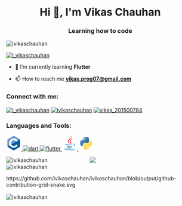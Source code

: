 <h1 align="center">Hi 👋, I'm Vikas Chauhan</h1>
<h3 align="center">Learning how to code</h3>

<p align="left"> <img src="https://komarev.com/ghpvc/?username=ivikaschauhan&label=Profile%20views&color=0e75b6&style=flat" alt="ivikaschauhan" /> </p>

<p align="left"> <a href="https://twitter.com/i_vikaschauhan" target="blank"><img src="https://img.shields.io/twitter/follow/i_vikaschauhan?logo=twitter&style=for-the-badge" alt="i_vikaschauhan" /></a> </p>

- 🌱 I’m currently learning **Flutter**

- 📫 How to reach me **vikas.prog07@gmail.com**

<h3 align="left">Connect with me:</h3>
<p align="left">
<a href="https://twitter.com/i_vikaschauhan" target="blank"><img align="center" src="https://raw.githubusercontent.com/rahuldkjain/github-profile-readme-generator/master/src/images/icons/Social/twitter.svg" alt="i_vikaschauhan" height="30" width="40" /></a>
<a href="https://instagram.com/ivikaschauhan" target="blank"><img align="center" src="https://raw.githubusercontent.com/rahuldkjain/github-profile-readme-generator/master/src/images/icons/Social/instagram.svg" alt="ivikaschauhan" height="30" width="40" /></a>
<a href="https://www.hackerrank.com/vikas_201500784" target="blank"><img align="center" src="https://raw.githubusercontent.com/rahuldkjain/github-profile-readme-generator/master/src/images/icons/Social/hackerrank.svg" alt="vikas_201500784" height="30" width="40" /></a>
</p>

<h3 align="left">Languages and Tools:</h3>
<p align="left"> <a href="https://www.cprogramming.com/" target="_blank" rel="noreferrer"> <img src="https://raw.githubusercontent.com/devicons/devicon/master/icons/c/c-original.svg" alt="c" width="40" height="40"/> </a> <a href="https://dart.dev" target="_blank" rel="noreferrer"> <img src="https://www.vectorlogo.zone/logos/dartlang/dartlang-icon.svg" alt="dart" width="40" height="40"/> </a> <a href="https://flutter.dev" target="_blank" rel="noreferrer"> <img src="https://www.vectorlogo.zone/logos/flutterio/flutterio-icon.svg" alt="flutter" width="40" height="40"/> </a> <a href="https://www.java.com" target="_blank" rel="noreferrer"> <img src="https://raw.githubusercontent.com/devicons/devicon/master/icons/java/java-original.svg" alt="java" width="40" height="40"/> </a> <a href="https://www.python.org" target="_blank" rel="noreferrer"> <img src="https://raw.githubusercontent.com/devicons/devicon/master/icons/python/python-original.svg" alt="python" width="40" height="40"/> </a> </p>

<p><img align="left" src="https://github-readme-stats.vercel.app/api/top-langs?username=ivikaschauhan&show_icons=true&locale=en&layout=compact" alt="ivikaschauhan" /></p>

<img align='right' src="https://user-images.githubusercontent.com/64855541/133657615-ccb22336-f4db-408e-bc30-af7ff09608e7.png" width="280">

<p>&nbsp;<img align="center" src="https://github-readme-stats.vercel.app/api?username=ivikaschauhan&show_icons=true&locale=en" alt="ivikaschauhan" /></p>
https://github.com/ivikaschauhan/ivikaschauhan/blob/output/github-contribution-grid-snake.svg

<p><img align="center" src="https://github-readme-streak-stats.herokuapp.com/?user=ivikaschauhan&" alt="ivikaschauhan" /></p>
